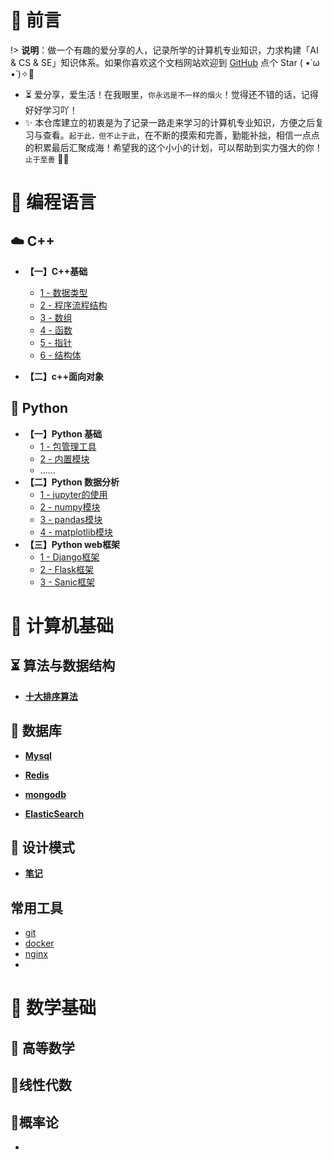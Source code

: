 # 🎨 前言

!> <b>说明</b>：做一个有趣的爱分享的人，记录所学的计算机专业知识，力求构建「AI & CS & SE」知识体系。如果你喜欢这个文档网站欢迎到 [GitHub](https://github.com/m5xhsy/NoteBook) 点个 Star ( •̀ ω •́ )✧🔑

* ⏳ 爱分享，爱生活！在我眼里，`你永远是不一样的烟火`！觉得还不错的话，记得好好学习吖！
* ✨ 本仓库建立的初衷是为了记录一路走来学习的计算机专业知识，方便之后复习与查看。`起于此，但不止于此`，在不断的摸索和完善，勤能补拙，相信一点点的积累最后汇聚成海！希望我的这个小小的计划，可以帮助到实力强大的你！`止于至善`  🧡🧡



# 🍵 编程语言



## ☁️ C++

* **【一】C++基础**
  
  * [1 - 数据类型]()
  * [2 - 程序流程结构]()
  * [3 - 数组]()
  * [4 - 函数]() 
  * [5 - 指针](note/c++/c++基础/指针.md)
  * [6 - 结构体](note/c++/c++基础/结构体.md)
  
* **【二】c++面向对象**

  



## 🐍 Python

* **【一】Python 基础**
  * [1 - 包管理工具]()
  * [2 - 内置模块](note/Pyhton/Python基础/模块/)
  * ......
* **【二】Python 数据分析**  
  * [1 - jupyter的使用]()
  * [2 - numpy模块]()
  * [3 - pandas模块]()
  * [4 - matplotlib模块]()
* **【三】Python web框架**
  * [1 - Django框架](note/Python/PythonWeb框架/Django/)
  * [2 - Flask框架](note/Python/PythonWeb框架/Flask/Flask.md)
  * [3 - Sanic框架]()


# 🚀 计算机基础

## ⏳ 算法与数据结构

* **[十大排序算法]()**



## 📜 数据库

* **[Mysql]()**

* **[Redis]()**

* **[mongodb]()**

* **[ElasticSearch]()**

  

## 💭 设计模式

* **[笔记]()**

## 常用工具

- [git]()
- [docker]()
- [nginx]()
- 

# 📘 数学基础

## 🐼 高等数学
## 🐷线性代数
## 🐹概率论




* 


